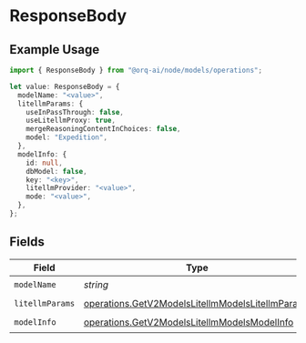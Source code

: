 # ResponseBody

## Example Usage

```typescript
import { ResponseBody } from "@orq-ai/node/models/operations";

let value: ResponseBody = {
  modelName: "<value>",
  litellmParams: {
    useInPassThrough: false,
    useLitellmProxy: true,
    mergeReasoningContentInChoices: false,
    model: "Expedition",
  },
  modelInfo: {
    id: null,
    dbModel: false,
    key: "<key>",
    litellmProvider: "<value>",
    mode: "<value>",
  },
};
```

## Fields

| Field                                                                                                                | Type                                                                                                                 | Required                                                                                                             | Description                                                                                                          |
| -------------------------------------------------------------------------------------------------------------------- | -------------------------------------------------------------------------------------------------------------------- | -------------------------------------------------------------------------------------------------------------------- | -------------------------------------------------------------------------------------------------------------------- |
| `modelName`                                                                                                          | *string*                                                                                                             | :heavy_check_mark:                                                                                                   | N/A                                                                                                                  |
| `litellmParams`                                                                                                      | [operations.GetV2ModelsLitellmModelsLitellmParams](../../models/operations/getv2modelslitellmmodelslitellmparams.md) | :heavy_check_mark:                                                                                                   | N/A                                                                                                                  |
| `modelInfo`                                                                                                          | [operations.GetV2ModelsLitellmModelsModelInfo](../../models/operations/getv2modelslitellmmodelsmodelinfo.md)         | :heavy_check_mark:                                                                                                   | N/A                                                                                                                  |